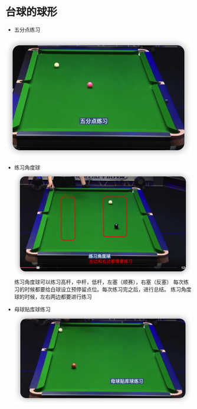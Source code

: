 # 台球的球形


* 五分点练习
<img src="./pic/01_球形_五分点练习.png">

* 练习角度球
  <img src="./pic/02_球形_练习角度球.png">
  练习角度球可以练习高杆，中杆，低杆，左塞（顺赛），右塞（反塞）
  每次练习的时候都要给白球设立预停留点位。每次练习完之后，进行总结。 
  练习角度球的时候，左右两边都要进行练习

* 母球贴库球练习
  <img src="./pic/03_母球贴库球练习.png">

  

